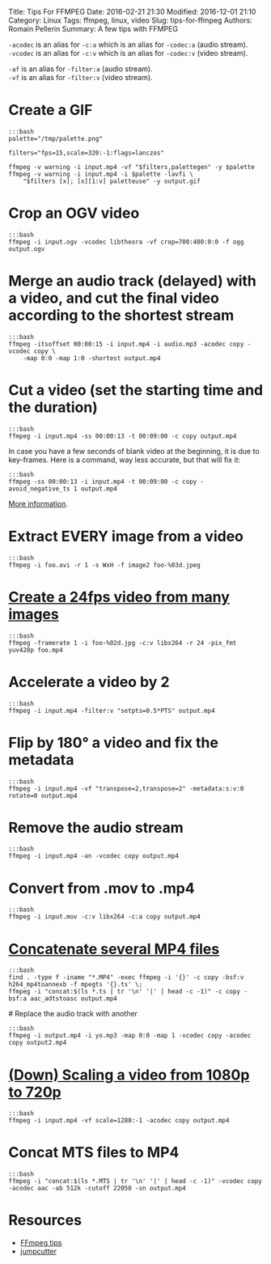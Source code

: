 Title: Tips For FFMPEG
Date: 2016-02-21 21:30
Modified: 2016-12-01 21:10
Category: Linux
Tags: ffmpeg, linux, video
Slug: tips-for-ffmpeg
Authors: Romain Pellerin
Summary: A few tips with FFMPEG

`-acodec` is an alias for `-c:a` which is an alias for `-codec:a` (audio stream).  
`-vcodec` is an alias for `-c:v` which is an alias for `-codec:v` (video stream).

`-af` is an alias for `-filter:a` (audio stream).  
`-vf` is an alias for `-filter:v` (video stream).

# Create a GIF

    :::bash
    palette="/tmp/palette.png"

    filters="fps=15,scale=320:-1:flags=lanczos"

    ffmpeg -v warning -i input.mp4 -vf "$filters,palettegen" -y $palette
    ffmpeg -v warning -i input.mp4 -i $palette -lavfi \
        "$filters [x]; [x][1:v] paletteuse" -y output.gif

# Crop an OGV video

    :::bash
    ffmpeg -i input.ogv -vcodec libtheora -vf crop=700:400:0:0 -f ogg output.ogv

# Merge an audio track (delayed) with a video, and cut the final video according to the shortest stream

    :::bash
    ffmpeg -itsoffset 00:00:15 -i input.mp4 -i audio.mp3 -acodec copy -vcodec copy \
        -map 0:0 -map 1:0 -shortest output.mp4

# Cut a video (set the starting time and the duration)

    :::bash
    ffmpeg -i input.mp4 -ss 00:00:13 -t 00:09:00 -c copy output.mp4

In case you have a few seconds of blank video at the beginning, it is due to key-frames. Here is a command, way less accurate, but that will fix it:

    :::bash
    ffmpeg -ss 00:00:13 -i input.mp4 -t 00:09:00 -c copy -avoid_negative_ts 1 output.mp4

[More information](https://trac.ffmpeg.org/wiki/Seeking).

# Extract EVERY image from a video

    :::bash
    ffmpeg -i foo.avi -r 1 -s WxH -f image2 foo-%03d.jpeg

# [Create a 24fps video from many images](http://trac.ffmpeg.org/wiki/Create%20a%20video%20slideshow%20from%20images)

    :::bash
    ffmpeg -framerate 1 -i foo-%02d.jpg -c:v libx264 -r 24 -pix_fmt yuv420p foo.mp4

# Accelerate a video by 2

    :::bash
    ffmpeg -i input.mp4 -filter:v "setpts=0.5*PTS" output.mp4

# Flip by 180° a video and fix the metadata

    :::bash
    ffmpeg -i input.mp4 -vf "transpose=2,transpose=2" -metadata:s:v:0 rotate=0 output.mp4

# Remove the audio stream

    :::bash
    ffmpeg -i input.mp4 -an -vcodec copy output.mp4

# Convert from .mov to .mp4

    :::bash
    ffmpeg -i input.mov -c:v libx264 -c:a copy output.mp4

# [Concatenate several MP4 files](https://trac.ffmpeg.org/wiki/Concatenate)

    :::bash
    find . -type f -iname "*.MP4" -exec ffmpeg -i '{}' -c copy -bsf:v h264_mp4toannexb -f mpegts '{}.ts' \;
    ffmpeg -i "concat:$(ls *.ts | tr '\n' '|' | head -c -1)" -c copy -bsf:a aac_adtstoasc output.mp4

# Replace the audio track with another

    :::bash
    ffmpeg -i output.mp4 -i yo.mp3 -map 0:0 -map 1 -vcodec copy -acodec copy output2.mp4

# [(Down) Scaling a video from 1080p to 720p](https://trac.ffmpeg.org/wiki/Scaling%20(resizing)%20with%20ffmpeg)

    :::bash
    ffmpeg -i input.mp4 -vf scale=1280:-1 -acodec copy output.mp4

# Concat MTS files to MP4

    :::bash
    ffmpeg -i "concat:$(ls *.MTS | tr '\n' '|' | head -c -1)" -vcodec copy -acodec aac -ab 512k -cutoff 22050 -sn output.mp4

# Resources

- [FFmpeg tips](https://ehret.me/ffmpeg-tips/)
- [jumpcutter](https://github.com/carykh/jumpcutter)
